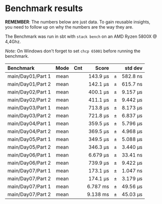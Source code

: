 Benchmark results
=================
**REMEMBER**: The numbers below are just data. To gain reusable insights, you need to follow up on
why the numbers are the way they are.

The Benchmark was run in sbt with `stack bench` on an AMD Ryzen 5800X @ 4,4Ghz.

*Note:* On Windows don't forget to set `chcp 65001` before running the benchmark.


| Benchmark         | Mode | Cnt |     Score   |     |   std dev  |
|:------------------|:----:|:---:|------------:|-----|-----------:|
| main/Day01/Part 1 | mean |     | 143.9  μs   | ±   | 582.8  ns  |
| main/Day01/Part 2 | mean |     | 142.1  μs   | ±   | 615.7  ns  |
| main/Day02/Part 1 | mean |     | 400.1  μs   | ±   | 9.157  μs  |
| main/Day02/Part 2 | mean |     | 411.1  μs   | ±   | 9.442  μs  |
| main/Day03/Part 1 | mean |     | 713.8  μs   | ±   | 8.173  μs  |
| main/Day03/Part 2 | mean |     | 721.8  μs   | ±   | 6.837  μs  |
| main/Day04/Part 1 | mean |     | 359.5  μs   | ±   | 5.796  μs  |
| main/Day04/Part 2 | mean |     | 369.5  μs   | ±   | 4.968  μs  |
| main/Day05/Part 1 | mean |     | 349.5  μs   | ±   | 5.088  μs  |
| main/Day05/Part 2 | mean |     | 346.3  μs   | ±   | 3.440  μs  |
| main/Day06/Part 1 | mean |     | 6.679  μs   | ±   | 33.41  ns  |
| main/Day06/Part 2 | mean |     | 739.9  μs   | ±   | 9.422  μs  |
| main/Day07/Part 1 | mean |     | 173.1  μs   | ±   | 1.047  ns  |
| main/Day07/Part 2 | mean |     | 174.1  μs   | ±   | 3.179  μs  |
| main/Day07/Part 1 | mean |     | 6.787  ms   | ±   | 49.56  μs  |
| main/Day07/Part 2 | mean |     | 9.138  ms   | ±   | 45.03  μs  |